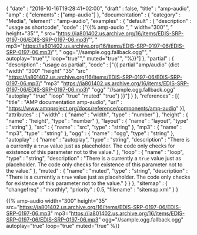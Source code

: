 {
    "date" : "2016-10-16T19:28:41+02:00",
    "draft" : false,
    "title" : "amp-audio",
    "amp" : {
        "elements" : ["amp-audio"]
    },
    "documentation" : {
        "category" : "Media",
        "element" : "amp-audio",
        "examples" : {
            "default" : {
              "description" : "usage as shortcode",
              "code" : ["{{% amp-audio ", "   width=\"300\"", "   height=\"35\"", "   src=\"https://ia801402.us.archive.org/16/items/EDIS-SRP-0197-06/EDIS-SRP-0197-06.mp3\"", "   mp3=\"https://ia801402.us.archive.org/16/items/EDIS-SRP-0197-06/EDIS-SRP-0197-06.mp3\"", "   ogg=\"//sample.ogg.fallback.ogg\"", "   autoplay=\"true\"","   loop=\"true\"","   muted=\"true\"", "%}}"]
            },
            "partial" : {
              "description" : "usage as partial",
              "code" : ["{{ partial \"amp/audio\" (dict \"width\" \"300\" \"height\" \"35\" \"src\" \"https://ia801402.us.archive.org/16/items/EDIS-SRP-0197-06/EDIS-SRP-0197-06.mp3\" \"mp3\" \"https://ia801402.us.archive.org/16/items/EDIS-SRP-0197-06/EDIS-SRP-0197-06.mp3\" \"ogg\" \"//sample.ogg.fallback.ogg\" \"autoplay\" \"true\" \"loop\" \"true\" \"muted\" \"true\") }}"]
            }
        },
        "references" : [{
            "title" : "AMP documentation amp-audio",
            "url" : "https://www.ampproject.org/docs/reference/components/amp-audio"
        }],
        "attributes" : {
            "width" : {
               "name" : "width",
               "type" : "number"
            },
            "height" : {
               "name" : "height",
               "type" : "number"
            },
            "layout" : {
               "name" : "layout",
               "type" : "string"
            },
            "src" : {
                "name" : "src",
                "type" : "string"
            },
            "mp3" : {
                "name" : "mp3",
                "type" : "string"
            },
            "ogg" : {
                "name" : "ogg",
                "type" : "string"
            },
            "autoplay" : {
                "name" : "autoplay",
                "type" : "string",
                "description" : "There is a currently a `true` value just as placeholder. The code only checks for existence of this parameter not to the value."
            },
            "loop" : {
                "name" : "loop",
                "type" : "string",
                "description" : "There is a currently a `true` value just as placeholder. The code only checks for existence of this parameter not to the value."
            },
            "muted" : {
                "name" : "muted",
                "type" : "string",
                "description" : "There is a currently a `true` value just as placeholder. The code only checks for existence of this parameter not to the value."
            }
        }
    },
    "sitemap" : {
      "changefreq" : "monthly",
      "priority" : 0.5,
      "filename" : "sitemap.xml"
    }
}

{{% amp-audio width="300" height="35" src="https://ia801402.us.archive.org/16/items/EDIS-SRP-0197-06/EDIS-SRP-0197-06.mp3" mp3="https://ia801402.us.archive.org/16/items/EDIS-SRP-0197-06/EDIS-SRP-0197-06.mp3" ogg="//sample.ogg.fallback.ogg" autoplay="true" loop="true" muted="true" %}}
